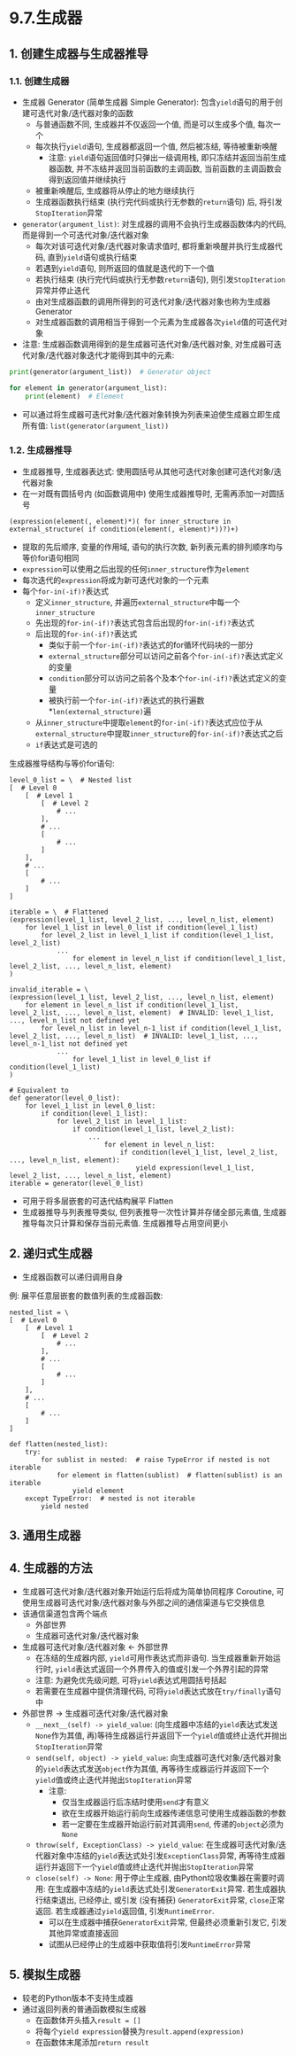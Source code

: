 # 9.7.生成器

## 1. 创建生成器与生成器推导

### 1.1. 创建生成器

- 生成器 Generator (简单生成器 Simple Generator): 包含`yield`语句的用于创建可迭代对象/迭代器对象的函数
    - 与普通函数不同, 生成器并不仅返回一个值, 而是可以生成多个值, 每次一个
    - 每次执行`yield`语句, 生成器都返回一个值, 然后被冻结, 等待被重新唤醒
        - 注意: `yield`语句返回值时只弹出一级调用栈, 即只冻结并返回当前生成器函数, 并不冻结并返回当前函数的主调函数, 当前函数的主调函数会得到返回值并继续执行
    - 被重新唤醒后, 生成器将从停止的地方继续执行
    - 生成器函数执行结束 (执行完代码或执行无参数的`return`语句) 后, 将引发`StopIteration`异常
- `generator(argument_list)`: 对生成器的调用不会执行生成器函数体内的代码, 而是得到一个可迭代对象/迭代器对象
    - 每次对该可迭代对象/迭代器对象请求值时, 都将重新唤醒并执行生成器代码, 直到`yield`语句或执行结束
    - 若遇到`yield`语句, 则所返回的值就是迭代的下一个值
    - 若执行结束 (执行完代码或执行无参数`return`语句), 则引发`StopIteration`异常并停止迭代
    - 由对生成器函数的调用所得到的可迭代对象/迭代器对象也称为生成器 Generator
    - 对生成器函数的调用相当于得到一个元素为生成器各次`yield`值的可迭代对象
- 注意: 生成器函数调用得到的是生成器可迭代对象/迭代器对象, 对生成器可迭代对象/迭代器对象迭代才能得到其中的元素:

```python
print(generator(argument_list))  # Generator object

for element in generator(argument_list):
    print(element)  # Element
```

- 可以通过将生成器可迭代对象/迭代器对象转换为列表来迫使生成器立即生成所有值: `list(generator(argument_list))`

### 1.2. 生成器推导

- 生成器推导, 生成器表达式: 使用圆括号从其他可迭代对象创建可迭代对象/迭代器对象
- 在一对既有圆括号内 (如函数调用中) 使用生成器推导时, 无需再添加一对圆括号

```python3
(expression(element(, element)*)( for inner_structure in external_structure( if condition(element(, element)*))?)+)
```

- 提取的先后顺序, 变量的作用域, 语句的执行次数, 新列表元素的排列顺序均与等价for语句相同
- `expression`可以使用之后出现的任何`inner_structure`作为`element`
- 每次迭代的`expression`将成为新可迭代对象的一个元素
- 每个`for-in(-if)?`表达式
    - 定义`inner_structure`, 并遍历`external_structure`中每一个`inner_structure`
    - 先出现的`for-in(-if)?`表达式包含后出现的`for-in(-if)?`表达式
    - 后出现的`for-in(-if)?`表达式
        - 类似于前一个`for-in(-if)?`表达式的for循环代码块的一部分
        - `external_structure`部分可以访问之前各个`for-in(-if)?`表达式定义的变量
        - `condition`部分可以访问之前各个及本个`for-in(-if)?`表达式定义的变量
        - 被执行前一个`for-in(-if)?`表达式的执行遍数*`len(external_structure)`遍
    - 从`inner_structure`中提取`element`的`for-in(-if)?`表达式应位于从`external_structure`中提取`inner_structure`的`for-in(-if)?`表达式之后
    - `if`表达式是可选的

生成器推导结构与等价for语句:

```python3
level_0_list = \  # Nested list
[  # Level 0
    [  # Level 1
        [  # Level 2
            # ...
        ],
        # ...
        [
            # ...
        ]
    ],
    # ...
    [
        # ...
    ]
]

iterable = \  # Flattened
(expression(level_1_list, level_2_list, ..., level_n_list, element)
    for level_1_list in level_0_list if condition(level_1_list)
        for level_2_list in level_1_list if condition(level_1_list, level_2_list)
            ...
                for element in level_n_list if condition(level_1_list, level_2_list, ..., level_n_list, element)
)

invalid_iterable = \
(expression(level_1_list, level_2_list, ..., level_n_list, element)
    for element in level_n_list if condition(level_1_list, level_2_list, ..., level_n_list, element)  # INVALID: level_1_list, ..., level_n_list not defined yet
        for level_n_list in level_n-1_list if condition(level_1_list, level_2_list, ..., level_n_list)  # INVALID: level_1_list, ..., level_n-1_list not defined yet
            ...
                for level_1_list in level_0_list if condition(level_1_list)
)

# Equivalent to
def generator(level_0_list):
    for level_1_list in level_0_list:
        if condition(level_1_list):
            for level_2_list in level_1_list:
                if condition(level_1_list, level_2_list):
                    ...
                        for element in level_n_list:
                            if condition(level_1_list, level_2_list, ..., level_n_list, element):
                                yield expression(level_1_list, level_2_list, ..., level_n_list, element)
iterable = generator(level_0_list)
```

- 可用于将多层嵌套的可迭代结构展平 Flatten
- 生成器推导与列表推导类似, 但列表推导一次性计算并存储全部元素值, 生成器推导每次只计算和保存当前元素值. 生成器推导占用空间更小

## 2. 递归式生成器

- 生成器函数可以递归调用自身

例: 展平任意层嵌套的数值列表的生成器函数:

```python3
nested_list = \
[  # Level 0
    [  # Level 1
        [  # Level 2
            # ...
        ],
        # ...
        [
            # ...
        ]
    ],
    # ...
    [
        # ...
    ]
]

def flatten(nested_list):
    try:
        for sublist in nested:  # raise TypeError if nested is not iterable
            for element in flatten(sublist)  # flatten(sublist) is an iterable
                yield element
    except TypeError:  # nested is not iterable
        yield nested
```

## 3. 通用生成器

## 4. 生成器的方法

- 生成器可迭代对象/迭代器对象开始运行后将成为简单协同程序 Coroutine, 可使用生成器可迭代对象/迭代器对象与外部之间的通信渠道与它交换信息
- 该通信渠道包含两个端点
    - 外部世界
    - 生成器可迭代对象/迭代器对象
- 生成器可迭代对象/迭代器对象 <- 外部世界
    - 在冻结的生成器内部, `yield`可用作表达式而非语句. 当生成器重新开始运行时, `yield`表达式返回一个外界传入的值或引发一个外界引起的异常
    - 注意: 为避免优先级问题, 可将`yield`表达式用圆括号括起
    - 若需要在生成器中提供清理代码, 可将`yield`表达式放在`try/finally`语句中
- 外部世界 -> 生成器可迭代对象/迭代器对象
    - `__next__(self) -> yield_value`: (向生成器中冻结的`yield`表达式发送`None`作为其值, 再)等待生成器运行并返回下一个`yield`值或终止迭代并抛出`StopIteration`异常
    - `send(self, object) -> yield_value`: 向生成器可迭代对象/迭代器对象的`yield`表达式发送`object`作为其值, 再等待生成器运行并返回下一个`yield`值或终止迭代并抛出`StopIteration`异常
        - 注意:
            - 仅当生成器运行后冻结时使用`send`才有意义
            - 欲在生成器开始运行前向生成器传递信息可使用生成器函数的参数
            - 若一定要在生成器开始运行前对其调用`send`, 传递的`object`必须为`None`
    - `throw(self, ExceptionClass) -> yield_value`: 在生成器可迭代对象/迭代器对象中冻结的`yield`表达式处引发`ExceptionClass`异常, 再等待生成器运行并返回下一个`yield`值或终止迭代并抛出`StopIteration`异常
    - `close(self) -> None`: 用于停止生成器, 由Python垃圾收集器在需要时调用: 在生成器中冻结的`yield`表达式处引发`GeneratorExit`异常. 若生成器执行结束退出, 已经停止, 或引发 (没有捕获) `GeneratorExit`异常, `close`正常返回. 若生成器通过`yield`返回值, 引发`RuntimeError`.
        - 可以在生成器中捕获`GeneratorExit`异常, 但最终必须重新引发它, 引发其他异常或直接返回
        - 试图从已经停止的生成器中获取值将引发`RuntimeError`异常

## 5. 模拟生成器

- 较老的Python版本不支持生成器
- 通过返回列表的普通函数模拟生成器
    - 在函数体开头插入`result = []`
    - 将每个`yield expression`替换为`result.append(expression)`
    - 在函数体末尾添加`return result`

